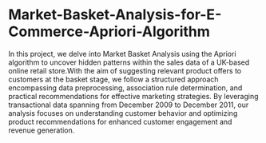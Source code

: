 # Market-Basket-Analysis-for-E-Commerce-Apriori-Algorithm
In this project, we delve into Market Basket Analysis using the Apriori algorithm to uncover hidden patterns within the sales data of a UK-based online retail store.With the aim of suggesting relevant product offers to customers at the basket stage, we follow a structured approach encompassing data preprocessing, association rule determination, and practical recommendations for effective marketing strategies. By leveraging transactional data spanning from December 2009 to December 2011, our analysis focuses on understanding customer behavior and optimizing product recommendations for enhanced customer engagement and revenue generation.

